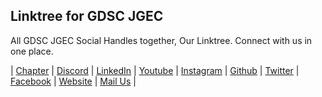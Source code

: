 ## Linktree for GDSC JGEC

All GDSC JGEC Social Handles together, Our Linktree.
Connect with us in one place.

| [Chapter](https://gdsc.community.dev/jalpaiguri-government-engineering-college-jalpaiguri/)
| [Discord](https://discord.gg/MxX4ZhPxKa)
| [LinkedIn](https://www.linkedin.com/company/gdscjgec)
| [Youtube](https://www.youtube.com/c/gdscjgec)
| [Instagram](https://www.instagram.com/gdscjgec/)
| [Github](https://github.com/gdscjgec)
| [Twitter](https://twitter.com/gdscjgec)
| [Facebook](https://www.facebook.com/gdscjgec)
| [Website](https://gdscjgec.github.io/)
| [Mail Us](mailto:gdsc@jgec.ac.in)
|
